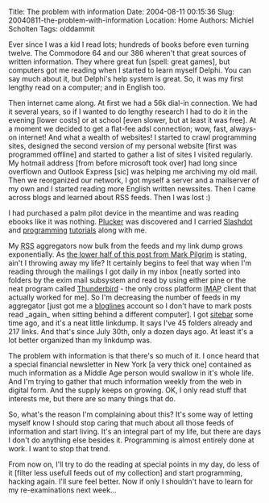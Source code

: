 Title: The problem with information
Date: 2004-08-11 00:15:36
Slug: 20040811-the-problem-with-information
Location: Home
Authors: Michiel Scholten
Tags: olddammit

<p>Ever since I was a kid I read lots; hundreds of books before even turning twelve. The Commodore 64 and our 386 wheren't that great sources of written information. They where great fun [spell: great games], but computers got me reading when I started to learn myself Delphi. You can say much about it, but Delphi's help system is great. So, it was my first lengthy read on a computer; and in English too.</p>
<p>Then internet came along. At first we had a 56k dial-in connection. We had it several years, so if I wanted to do lengthy research I had to do it in the evening [lower costs] or at school [even slower, but at least it was free]. At a moment we decided to get a flat-fee adsl connection; wow, fast, always-on internet! And what a wealth of websites! I started to crawl programming sites, designed the second version of my personal website [first was programmed offline] and started to gather a list of sites I visited regularly. My hotmail address [from before microsoft took over] had long since overflown and Outlook Express [sic] was helping me archiving my old mail. Then we reorganized our network, I got myself a server and a mailserver of my own and I started reading more English written newssites. Then I came across blogs and learned about RSS feeds. Then I was lost :)</p>
<p>I had purchased a palm pilot device in the meantime and was reading ebooks like it was nothing. <a href="http://www.plkr.org/">Plucker</a> was discovered and I carried <a href="http://www.slashdot.org/">Slashdot</a> and <a href="http://diveintopython.org/">programming</a> <a href="http://www.php.net/docs.php">tutorials</a> along with me.</p>
<p>My <acronym title="RDF Site Summary">RSS</acronym> aggregators now bulk from the feeds and my link dump grows exponentially. As
<a href="http://diveintomark.org/archives/2004/08/06/vacation">the lower half of this post from Mark Pilgrim</a> is stating, ain't I throwing away my life? It certainly begins to feel that way when I'm reading through the mailings I got daily in my inbox [neatly sorted into folders by the exim mail subsystem and read by using either pine or the neat program called <a href="http://www.mozilla.org/products/thunderbird/">Thunderbird</a> - the only cross platform <acronym title="Internet Message Access Protocol">IMAP</acronym> client that actually worked for me]. So I'm decreasing the number of feeds in my aggregator [just got me a <a href="http://www.bloglines.com/">bloglines</a> account so I don't have to mark posts read _again_ when sitting behind a different computer]. I got <a href="http://www.sitebar.org/">sitebar</a> some time ago, and it's a neat little linkdump. It says I've 45 folders already and 217 links. And that's since July 30th, only a dozen days ago. At least it's a lot better organized than my linkdump was.</p>
<p>The problem with information is that there's so much of it. I once heard that a special financial newsletter in New York [a very thick one] contained as much information as a Middle Age person would swallow in it's whole life. And I'm trying to gather that much information weekly from the web in digital form. And the supply keeps on growing. OK, I only read stuff that interests me, but there are so many things that do.</p>
<p>So, what's the reason I'm complaining about this? It's some way of letting myself know I should stop caring that much about all those feeds of information and start living. It's an integral part of my life, but there are days I don't do anything else besides it. Programming is almost entirely done at work. I want to stop that trend.</p>
<p>From now on, I'll try to do the reading at special points in my day, do less of it [filter less usefull feeds out of my collection] and start programming, hacking again. I'll sure feel better. Now if only I shouldn't have to learn for my re-examinations next week...</p>